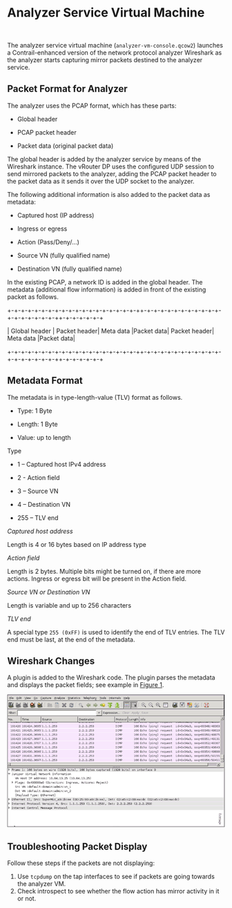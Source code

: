 # Analyzer Service Virtual Machine

 

<div id="intro">

<div class="mini-toc-intro">

The analyzer service virtual machine (`analyzer-vm-console.qcow2`)
launches a Contrail-enhanced version of the network protocol analyzer
Wireshark as the analyzer starts capturing mirror packets destined to
the analyzer service.

</div>

</div>

## Packet Format for Analyzer

The analyzer uses the PCAP format, which has these parts:

-   Global header

-   PCAP packet header

-   Packet data (original packet data)

The global header is added by the analyzer service by means of the
Wireshark instance. The vRouter DP uses the configured UDP session to
send mirrored packets to the analyzer, adding the PCAP packet header to
the packet data as it sends it over the UDP socket to the analyzer.

The following additional information is also added to the packet data as
metadata:

-   Captured host (IP address)

-   Ingress or egress

-   Action (Pass/Deny/...)

-   Source VN (fully qualified name)

-   Destination VN (fully qualified name)

In the existing PCAP, a network ID is added in the global header. The
metadata (additional flow information) is added in front of the existing
packet as follows.

+-+-+-+-+-+-+-+-+-+-+-+-+-+-+-+-+-+-+-++-+-+-+-+-+-+-+-+-+-+-+-+-+-+-+-+-+-+-++-+-+-+-+-+-+

\| Global header \| Packet header\| Meta data \|Packet data\| Packet
header\| Meta data \|Packet data\|

+-+-+-+-+-+-+-+-+-+-+-+-+-+-+-+-+-+-+-++-+-+-+-+-+-+-+-+-+-+-+-+-+-+-+-+-+-+-++-+-+-+-+-+-+

## Metadata Format

The metadata is in type-length-value (TLV) format as follows.

-   Type: 1 Byte

-   Length: 1 Byte

-   Value: up to length

Type

-   1 – Captured host IPv4 address

-   2 - Action field

-   3 – Source VN

-   4 – Destination VN

-   255 – TLV end

*Captured host address*

Length is 4 or 16 bytes based on IP address type

*Action field*

Length is 2 bytes. Multiple bits might be turned on, if there are more
actions. Ingress or egress bit will be present in the Action field.

*Source VN or Destination VN*

Length is variable and up to 256 characters

*TLV end*

A special type `255 (0xFF)` is used to identify the end of TLV entries.
The TLV end must be last, at the end of the metadata.

## Wireshark Changes

A plugin is added to the Wireshark code. The plugin parses the metadata
and displays the packet fields; see example in
[Figure 1](analyzer-vm.html#wireshark1).

![Figure 1: Wireshark Packet Display](documentation/images/s041872.gif)

## Troubleshooting Packet Display

Follow these steps if the packets are not displaying:

1.  <span id="jd0e133">Use `tcpdump` on the tap interfaces to see if
    packets are going towards the analyzer VM.</span>
2.  <span id="jd0e139">Check introspect to see whether the flow action
    has mirror activity in it or not.</span>

 

